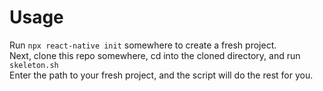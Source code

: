 # Usage
Run `npx react-native init` somewhere to create a fresh project.  
Next, clone this repo somewhere, cd into the cloned directory, and run `skeleton.sh`  
Enter the path to your fresh project, and the script will do the rest for you.

